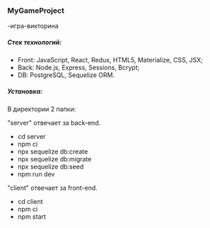 ### MyGameProject 
-игра-викторина

##### Стек технологий:

* Front: JavaScript, React, Redux, HTML5, Materialize, CSS, JSX;
* Back: Node.js, Express, Sessions, Bcrypt;
* DB: PostgreSQL, Sequelize ORM.

##### Установка:

В директории 2 папки:

"server" отвечает за back-end.
* cd server
* npm ci
* npx sequelize db:create
* npx sequelize db:migrate
* npx sequelize db:seed
* npm run dev

"client" отвечает за front-end.
* cd client
* npm ci
* npm start
